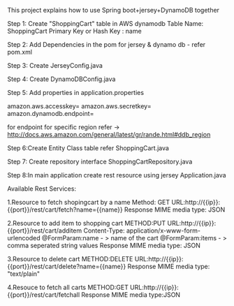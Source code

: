 This project explains how to use Spring boot+jersey+DynamoDB together

Step 1: Create "ShoppingCart" table in AWS dynamodb 
Table Name: ShoppingCart
Primary Key or Hash Key : name

Step 2: Add Dependencies in the pom for jersey & dynamo db - refer pom.xml

Step 3: Create JerseyConfig.java 

Step 4: Create DynamoDBConfig.java  

Step 5: Add properties in application.properties

amazon.aws.accesskey=
amazon.aws.secretkey=
amazon.dynamodb.endpoint=

for endpoint for specific region refer -> http://docs.aws.amazon.com/general/latest/gr/rande.html#ddb_region 

Step 6:Create Entity Class table refer ShoppingCart.java

Step 7: Create repository interface ShoppingCartRepository.java

Step 8:In main application create rest resource using jersey Application.java

Available Rest Services:

1.Resource to fetch shopingcart by a name
Method: GET
URL:http://{{ip}}:{{port}}/rest/cart/fetch?name={{name}}
Response MIME media type: JSON

2.Resource to add item to shopping cart
METHOD:PUT 
URL:http://{{ip}}:{{port}}/rest/cart/additem
Content-Type: application/x-www-form-urlencoded
@FormParam:name  - > name of the cart
@FormParam:items - > comma seperated string values
Response MIME media type: JSON

3.Resource to delete cart
METHOD:DELETE
URL:http://{{ip}}:{{port}}/rest/cart/delete?name={{name}}
Response MIME media type: "text/plain"

4.Resouce to fetch all carts
METHOD:GET
URL:http://{{ip}}:{{port}}/rest/cart/fetchall
Response MIME media type:JSON

